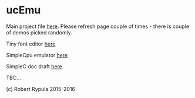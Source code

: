 ucEmu
===========

Main project file [here](http://uc-emu.rypula.pl/ucEmu.html). Please refresh page couple of times - there is couple of demos picked randomly.

Tiny font editor [here](http://uc-emu.rypula.pl/pixfont.html)

SimpleCpu emulator [here](http://uc-emu.rypula.pl/ucEmu/hardware/hardware.html)

SimpleC doc draft [here](http://uc-emu.rypula.pl/docs/SimpleC.html).


TBC...

(c) Robert Rypula 2015-2016